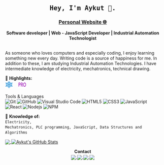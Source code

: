<h2 align='center'><samp><strong>Hey, I'm Aykut 👋.</strong></samp></h2>
<h3 align='center'><strong><a href="http://aykut.codes" target="_blank">Personal Website 🌐</a></strong></h3>
<p align='center'><strong>Software developer | Web - JavaScript Developer | Industrial Automation Technologist</strong></p> <br>
<!-- ![Profile views](https://gpvc.arturio.dev/aykutkorkmaz1) -->
As someone who loves computers and especially coding, I enjoy learning something new every day. Writing code is a source of happiness for me. In addition to these, I am studying Industrial Automation Technologies. I have intermediate knowledge of electricity, mechatronics, technical drawing.<br>

🚩 **Highlights:** <br>
<a><img src='https://raw.githubusercontent.com/acervenky/animated-github-badges/master/assets/acbadge.gif' width='25' height='25'/></a> 
<a><img src='https://raw.githubusercontent.com/acervenky/animated-github-badges/master/assets/pro.gif' width='25' height='25'/></a> 

Tools & Languages <br>
![Git](https://img.shields.io/badge/Git-black?style=flat&logo=git&labelColor=black)
![GitHub](https://img.shields.io/badge/GitHub-black?style=flat&logo=github&labelColor=black)
![Visual Studio Code](https://img.shields.io/badge/VSCode-black?style=flat&logo=visual-studio-code&labelColor=black)
![HTML5](https://img.shields.io/badge/HTML5-black?style=flat&logo=html5&labelColor=black)
![CSS3](https://img.shields.io/badge/CSS3-black?style=flat&logo=css3&labelColor=black) 
![JavaScript](https://img.shields.io/badge/JavaScript-black?style=flat&logo=javascript&labelColor=black)
![React](https://img.shields.io/badge/React-black?style=flat&logo=react&labelColor=black)
![Nodejs](https://img.shields.io/badge/NodeJS-black?style=flat&logo=Node.js&labelColor=black)
![NPM](https://img.shields.io/badge/NPM-black?style=flat&logo=npm&labelColor=black)

🤔 **Knowledge of:**<br>
<code>Electricity, Mechatronics, PLC programming, JavaScript, Data Structures and Algorithms</code>

<a href="https://github.com/aykutkorkmaz1">
  <img align="center" src="https://github-readme-stats.vercel.app/api/top-langs/?username=aykutkorkmaz1&hide=java,html&theme=chartreuse-dark" />
</a>
<a href="https://github.com/aykutkorkmaz1">
  <img align="center" src="https://github-readme-stats.vercel.app/api?username=aykutkorkmaz1&show_icons=true&line_height=27&count_private=true&theme=chartreuse-dark" alt="Aykut's GitHub Stats" />
</a>
<br>

<p align="center"><strong>Contact</strong> <br>
<a href="https://www.linkedin.com/in/aykutkorkmazx/">
    <img align="center" src="https://img.shields.io/badge/LinkedIn-blue?style=flat-square&logo=linkedin&labelColor=black"/>
</a>
<a href="https://twitter.com/AykutKorkmazX">
    <img align="center" src="https://img.shields.io/badge/Twitter-blue?style=flat-square&logo=twitter&labelColor=black"/>
</a>
<a href="https://www.facebook.com/aykutkorkmazX">
    <img align="center" src="https://img.shields.io/badge/Facebook-informational?style=flat-square&logo=facebook&labelColor=black"/>
</a>
<a href="mailto:aykutkorkmaz.original@gmail.com">
    <img align="center" src="https://img.shields.io/badge/Gmail-red?style=flat-square&logo=gmail&labelColor=black"/>
</a>
</p>